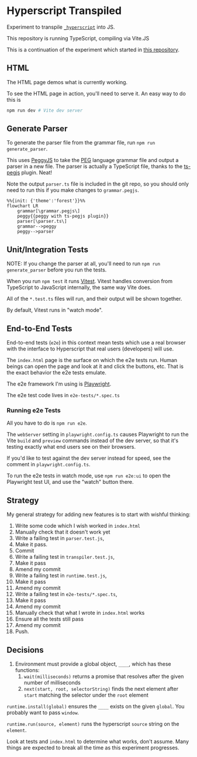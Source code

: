# Hyperscript Transpiled

Experiment to transpile [`_hyperscript`](https://hyperscript.org) into JS.

This repository is running TypeScript, compiling via Vite.JS

This is a continuation of the experiment which started in [this repository](https://github.com/reedspool/hyperscript-transpiled-experiment).

## HTML

The HTML page demos what is currently working.

To see the HTML page in action, you'll need to serve it. An easy way to do this is

```sh
npm run dev # Vite dev server
```

## Generate Parser

To generate the parser file from the grammar file, run `npm run generate_parser`. 

This uses [PeggyJS](https://peggyjs.org/documentation.html) to take the [PEG](https://en.wikipedia.org/wiki/Parsing_expression_grammar) language grammar file and output a parser in a new file. The parser is actually a TypeScript file, thanks to the [ts-pegjs](https://github.com/metadevpro/ts-pegjs) plugin. Neat!

Note the output `parser.ts` file is included in the git repo, so you should only need
to run this if you make changes to `grammar.pegjs`.

```mermaid
%%{init: {'theme':'forest'}}%%
flowchart LR
    grammar[\grammar.pegjs\]
    peggy{{peggy with ts-pegjs plugin}}
    parser[\parser.ts\]
    grammar-->peggy
    peggy-->parser
```

## Unit/Integration Tests

NOTE: If you change the parser at all, you'll need to run `npm run generate_parser`
before you run the tests.

When you run `npm test` it runs [Vitest](https://vitest.dev/). Vitest handles conversion from TypeScript to JavaScript internally, the same way Vite does.

All of the `*.test.ts` files will run, and their output will be shown together.

By default, Vitest runs in "watch mode".

## End-to-End Tests

End-to-end tests (`e2e`) in this context mean tests which use a real browser with
the interface to Hyperscript that real users (developers) will use.

The `index.html` page is the surface on which the e2e tests run. Human beings
can open the page and look at it and click the buttons, etc. That is the
exact behavior the e2e tests emulate.

The e2e framework I'm using is [Playwright](https://www.playwright.dev).

The e2e test code lives in `e2e-tests/*.spec.ts`

### Running e2e Tests

All you have to do is `npm run e2e`. 

The `webServer` setting in `playwright.config.ts` causes Playwright to run the 
Vite `build` and `preview` commands instead of the dev server, so that it's
testing exactly what end users see on their browsers.

If you'd like to test against the dev server instead for speed, see the comment
in `playwright.config.ts`.

To run the e2e tests in watch mode, use `npm run e2e:ui` to open the Playwright
test UI, and use the "watch" button there.

## Strategy

My general strategy for adding new features is to start with wishful thinking:

1. Write some code which I wish worked in `index.html`
1. Manually check that it doesn't work yet
1. Write a failing test in `parser.test.js`,
1. Make it pass.
1. Commit
1. Write a failing test in `transpiler.test.js`,
1. Make it pass
1. Amend my commit
1. Write a failing test in `runtime.test.js`,
1. Make it pass
1. Amend my commit
1. Write a failing test in `e2e-tests/*.spec.ts`,
1. Make it pass
1. Amend my commit
1. Manually check that what I wrote in `index.html` works
1. Ensure all the tests still pass
1. Amend my commit
1. Push.

## Decisions

1. Environment must provide a global object, `____`, which has these functions:
   1. `wait(milliseconds)` returns a promise that resolves after the given number of milliseconds 
   1. `next(start, root, selectorString)` finds the next element after `start` matching the selector under the `root` element

`runtime.install(global)` ensures the `____` exists on the given `global`. You probably want to pass `window`.

`runtime.run(source, element)` runs the hyperscript `source` string on the `element`.

Look at tests and `index.html` to determine what works, don't assume. Many things are expected to break all 
the time as this experiment progresses.
